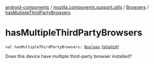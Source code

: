 [android-components](../../index.md) / [mozilla.components.support.utils](../index.md) / [Browsers](index.md) / [hasMultipleThirdPartyBrowsers](./has-multiple-third-party-browsers.md)

# hasMultipleThirdPartyBrowsers

`val hasMultipleThirdPartyBrowsers: `[`Boolean`](https://kotlinlang.org/api/latest/jvm/stdlib/kotlin/-boolean/index.html) [(source)](https://github.com/mozilla-mobile/android-components/blob/master/components/support/utils/src/main/java/mozilla/components/support/utils/Browsers.kt#L146)

Does this device have multiple third-party browser installed?

